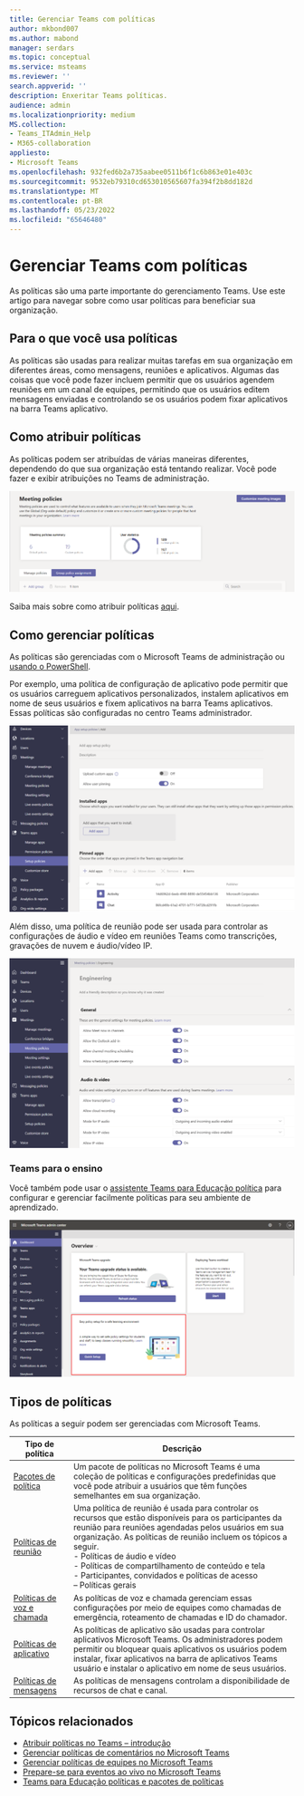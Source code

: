 ```yaml
---
title: Gerenciar Teams com políticas
author: mkbond007
ms.author: mabond
manager: serdars
ms.topic: conceptual
ms.service: msteams
ms.reviewer: ''
search.appverid: ''
description: Enxeritar Teams políticas.
audience: admin
ms.localizationpriority: medium
MS.collection:
- Teams_ITAdmin_Help
- M365-collaboration
appliesto:
- Microsoft Teams
ms.openlocfilehash: 932fed6b2a735aabee0511b6f1c6b863e01e403c
ms.sourcegitcommit: 9532eb79310cd653010565607fa394f2b8dd182d
ms.translationtype: MT
ms.contentlocale: pt-BR
ms.lasthandoff: 05/23/2022
ms.locfileid: "65646480"
---
```

# <a name="manage-teams-with-policies"></a>Gerenciar Teams com políticas

As políticas são uma parte importante do gerenciamento Teams. Use este artigo para navegar sobre como usar políticas para beneficiar sua organização.

## <a name="what-you-use-policies-for"></a>Para o que você usa políticas

As políticas são usadas para realizar muitas tarefas em sua organização em diferentes áreas, como mensagens, reuniões e aplicativos. Algumas das coisas que você pode fazer incluem permitir que os usuários agendem reuniões em um canal de equipes, permitindo que os usuários editem mensagens enviadas e controlando se os usuários podem fixar aplicativos na barra Teams aplicativo.

## <a name="how-to-assign-policies"></a>Como atribuir políticas

As políticas podem ser atribuídas de várias maneiras diferentes, dependendo do que sua organização está tentando realizar. Você pode fazer e exibir atribuições no Teams de administração.

![Captura de tela da atribuição de política de grupo.](media/group-policy-assignment.png)

Saiba mais sobre como atribuir políticas [aqui](policy-assignment-overview.md).

## <a name="how-to-manage-policies"></a>Como gerenciar políticas

As políticas são gerenciadas com o Microsoft Teams de administração ou [usando o PowerShell](./teams-powershell-managing-teams.md#manage-policies-via-powershell).

Por exemplo, uma política de configuração de aplicativo pode permitir que os usuários carreguem aplicativos personalizados, instalem aplicativos em nome de seus usuários e fixem aplicativos na barra Teams aplicativos. Essas políticas são configuradas no centro Teams administrador.

![Captura de tela da política de configuração do aplicativo.](media/app-setup-policy.png)

Além disso, uma política de reunião pode ser usada para controlar as configurações de áudio e vídeo em reuniões Teams como transcrições, gravações de nuvem e áudio/vídeo IP.

![Captura de tela da política de reunião.](media/engineering-meeting-policy.png)

### <a name="teams-for-education"></a>Teams para o ensino

Você também pode usar o [assistente Teams para Educação política](easy-policy-setup-edu.md) para configurar e gerenciar facilmente políticas para seu ambiente de aprendizado.

![Captura de tela do Teams para Educação de política.](media/easy-policy-setup-quick-setup.png)

## <a name="types-of-policies"></a>Tipos de políticas

As políticas a seguir podem ser gerenciadas com Microsoft Teams.

Tipo de política | Descrição
------------|------------
[Pacotes de política](manage-policy-packages.md) | Um pacote de políticas no Microsoft Teams é uma coleção de políticas e configurações predefinidas que você pode atribuir a usuários que têm funções semelhantes em sua organização.
[Políticas de reunião](meeting-policies-overview.md) | Uma política de reunião é usada para controlar os recursos que estão disponíveis para os participantes da reunião para reuniões agendadas pelos usuários em sua organização. As políticas de reunião incluem os tópicos a seguir.<br> - Políticas de áudio e vídeo<br> - Políticas de compartilhamento de conteúdo e tela<br> - Participantes, convidados e políticas de acesso<br> – Políticas gerais
[Políticas de voz e chamada](voice-and-calling-policies.md)| As políticas de voz e chamada gerenciam essas configurações por meio de equipes como chamadas de emergência, roteamento de chamadas e ID do chamador.
[Políticas de aplicativo](app-policies.md)| As políticas de aplicativo são usadas para controlar aplicativos Microsoft Teams. Os administradores podem permitir ou bloquear quais aplicativos os usuários podem instalar, fixar aplicativos na barra de aplicativos Teams usuário e instalar o aplicativo em nome de seus usuários.
[Políticas de mensagens](messaging-policies-in-teams.md)| As políticas de mensagens controlam a disponibilidade de recursos de chat e canal.

## <a name="related-topics"></a>Tópicos relacionados

* [Atribuir políticas no Teams – introdução](policy-assignment-overview.md)
* [Gerenciar políticas de comentários no Microsoft Teams](manage-feedback-policies-in-teams.md)
* [Gerenciar políticas de equipes no Microsoft Teams](teams-policies.md)
* [Prepare-se para eventos ao vivo no Microsoft Teams](teams-live-events/set-up-for-teams-live-events.md)
* [Teams para Educação políticas e pacotes de políticas](policy-packages-edu.md)